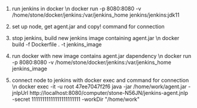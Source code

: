 1) run jenkins in docker \n
docker run -p 8080:8080 -v /home/stone/docker/jenkins:/var/jenkins_home jenkins/jenkins:jdk11

2) set up node, get agent.jar and copy! command for connection

2) stop jenkins, build new jenkins image containing agent.jar \n
docker build -f Dockerfile . -t jenkins_image

3) run docker with new image contains agent.jar dapendency \n
docker run -p 8080:8080 -v /home/stone/docker/jenkins:/var/jenkins_home jenkins_image

4) connect node to jenkins with docker exec and command for connection \n
docker exec -it -u root 47ee7047f2f6 java -jar /home/work/agent.jar -jnlpUrl http://localhost:8080/computer/stone-N56JN/jenkins-agent.jnlp -secret 11111111111111111111111 -workDir "/home/work"


